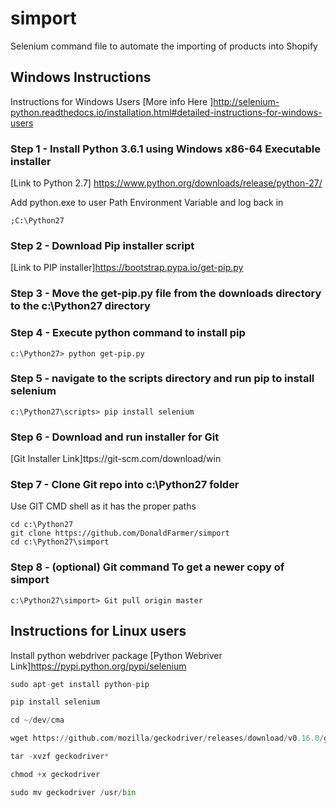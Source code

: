 # simport
Selenium command file to automate the importing of products into Shopify

## Windows Instructions
Instructions for Windows Users
[More info Here ]http://selenium-python.readthedocs.io/installation.html#detailed-instructions-for-windows-users


### Step 1 - Install Python 3.6.1 using Windows x86-64 Executable installer
[Link to Python 2.7] https://www.python.org/downloads/release/python-27/

Add python.exe to user Path Environment Variable and log back in
```
;C:\Python27
```

### Step 2 - Download Pip installer script
[Link to PIP installer]https://bootstrap.pypa.io/get-pip.py


### Step 3 - Move the get-pip.py file from the downloads directory to the c:\Python27 directory

### Step 4 - Execute python command to install pip
```
c:\Python27> python get-pip.py
```
### Step 5 - navigate to the scripts directory and run pip to install selenium

```
c:\Python27\scripts> pip install selenium
```
### Step 6 - Download and run installer for Git
[Git Installer Link]ttps://git-scm.com/download/win

### Step 7 - Clone Git repo into c:\Python27 folder
Use GIT CMD shell as it has the proper paths

```
cd c:\Python27
git clone https://github.com/DonaldFarmer/simport
cd c:\Python27\simport
```

### Step 8 - (optional) Git command To get a newer copy of simport
```
c:\Python27\simport> Git pull origin master
```


## Instructions for Linux users
Install python webdriver package
[Python Webriver Link]https://pypi.python.org/pypi/selenium

```python
sudo apt-get install python-pip

pip install selenium

cd ~/dev/cma

wget https://github.com/mozilla/geckodriver/releases/download/v0.16.0/geckodriver-v0.16.0-linux64.tar.gz

tar -xvzf geckodriver*

chmod +x geckodriver

sudo mv geckodriver /usr/bin
```


